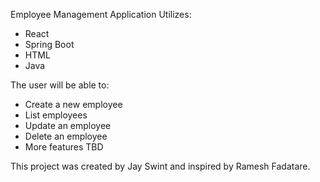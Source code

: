 Employee Management Application
Utilizes:
- React
- Spring Boot
- HTML
- Java

The user will be able to:
- Create a new employee
- List employees
- Update an employee
- Delete an employee
- More features TBD





This project was created by Jay Swint and inspired by Ramesh Fadatare.


